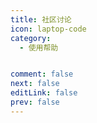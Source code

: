```yaml
---
title: 社区讨论
icon: laptop-code
category:
  - 使用帮助


comment: false
next: false
editLink: false
prev: false
---
```


<Catalog />
